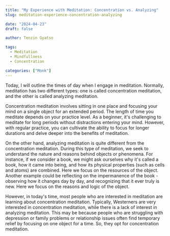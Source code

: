 ```yaml
---
title: "My Experience with Meditation: Concentration vs. Analyzing"
slug: meditation-experience-concentration-analyzing

date: "2024-04-23"
draft: false

author: Tenzin Gyatso

tags:
  - Meditation
  - Mindfullness
  - Concentration

categories: ["Monk"]
---
```


Today, I will outline the times of day when I engage in meditation. Normally, meditation has two different types: one is called concentration meditation, and the other is called
analyzing meditation.

Concentration meditation involves sitting in one place and focusing your mind on a single object for an extended period. The length of time you meditate depends on your practice level. As a beginner, it's challenging to meditate for long periods without distractions entering your mind. However, with regular practice, you can cultivate the ability to focus for longer durations and delve deeper into the benefits of meditation.

On the other hand, analyzing meditation is quite different from the concentration meditation. During this type of meditation, we seek to understand the nature and reasons behind objects or phenomena. For instance, if we consider a book, we might ask ourselves why it's called a book, how it came into being, and how its physical properties (such as cells and atoms) are combined. Here we focus on the resources of the object. Another example could be reflecting on the impermanence of the book - observing how it changes day by day, and recognizing that it ever truly is new. Here we focus on the reasons and logic of the object.

However, in today's time, most people who are interested in meditation are learning about concentration meditation. Typically, Westerners are very interested in concentration meditation, while there is a lack of interest in analyzing meditation. This may be because people who are struggling with depression or family problems or relationship issues often find temporary relief by focusing on one object for a time. So, they opt for concentration meditation.
